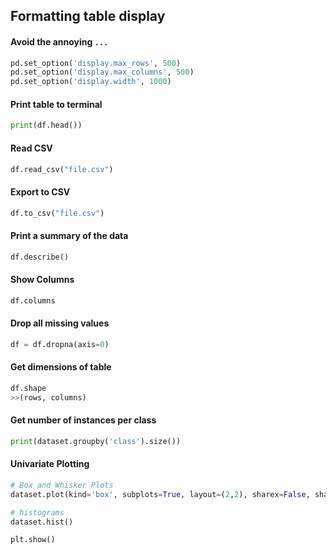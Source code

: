 ## Formatting table display
#### Avoid the annoying ```...```
```python
pd.set_option('display.max_rows', 500)
pd.set_option('display.max_columns', 500)
pd.set_option('display.width', 1000)
```
#### Print table to terminal
```python
print(df.head())
```

#### Read CSV
```python
df.read_csv("file.csv")
```

#### Export to CSV
```python
df.to_csv("file.csv")
```

#### Print a summary of the data
```python
df.describe()
```

#### Show Columns
```python
df.columns
```

#### Drop all missing values
```python
df = df.dropna(axis=0)
```

#### Get dimensions of table
```python
df.shape
>>(rows, columns)
```

#### Get number of instances per class
```python
print(dataset.groupby('class').size())
```

#### Univariate Plotting
```python
# Box and Whisker Plots
dataset.plot(kind='box', subplots=True, layout=(2,2), sharex=False, sharey=False)

# histograms
dataset.hist()

plt.show()


```









